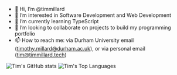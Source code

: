 - 👋 Hi, I’m @timmillard
- 👀 I’m interested in Software Development and Web Development
- 🌱 I’m currently learning TypeScript
- 💞️ I’m looking to collaborate on projects to build my programming portfolio
- 📫 How to reach me: via Durham University email (timothy.millard@durham.ac.uk), or via personal email (tim@timmillard.tech)
<!---
timmillard/timmillard is a ✨ special ✨ repository because its `README.md` (this file) appears on your GitHub profile.
You can click the Preview link to take a look at your changes.
--->

![Tim's GitHub stats](https://github-readme-stats.vercel.app/api?username=timmillard&show_icons=true&theme=transparent)
![Tim's Top Languages](https://github-readme-stats.vercel.app/api/top-langs/?username=timmillard&langs_count=8)
